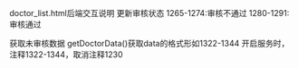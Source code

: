 doctor_list.html后端交互说明
更新审核状态
1265-1274:审核不通过
1280-1291:审核通过

获取未审核数据
getDoctorData()获取data的格式形如1322-1344
开启服务时，注释1322-1344，取消注释1230
